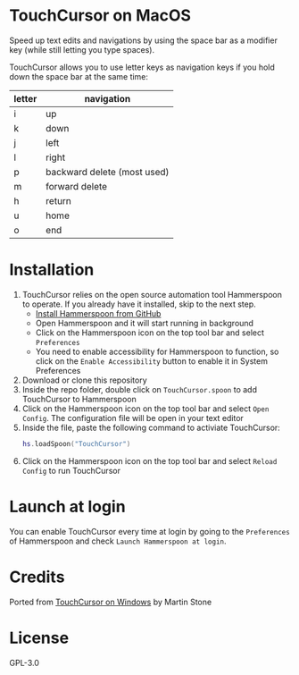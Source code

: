 # TouchCursor on MacOS

Speed up text edits and navigations by using the space bar as a modifier key (while still letting you type spaces).

TouchCursor allows you to use letter keys as navigation keys if you hold down the space bar at the same time:

| letter | navigation |
|-------|----------|
| i | up |
| k | down |
| j | left |
| l | right |
| p | backward delete (most used) |
| m | forward delete |
| h | return |
| u | home |
| o | end |

# Installation

1. TouchCursor relies on the open source automation tool Hammerspoon to operate. If you already have it installed, skip to the next step.
    * [Install Hammerspoon from GitHub](https://github.com/Hammerspoon/hammerspoon/releases/latest)
    * Open Hammerspoon and it will start running in background
    * Click on the Hammerspoon icon on the top tool bar and select `Preferences`
    * You need to enable accessibility for Hammerspoon to function, so click on the `Enable Accessibility` button to enable it in System Preferences
2. Download or clone this repository
3. Inside the repo folder, double click on `TouchCursor.spoon` to add TouchCursor to Hammerspoon
4. Click on the Hammerspoon icon on the top tool bar and select `Open Config`. The configuration file will be open in your text editor
5. Inside the file, paste the following command to activiate TouchCursor:
    ```lua
    hs.loadSpoon("TouchCursor")
    ```
6. Click on the Hammerspoon icon on the top tool bar and select `Reload Config` to run TouchCursor

# Launch at login
You can enable TouchCursor every time at login by going to the `Preferences` of Hammerspoon and check `Launch Hammerspoon at login`.

# Credits
Ported from [TouchCursor on Windows](https://martin-stone.github.io/touchcursor/overview.html) by Martin Stone

# License
GPL-3.0
